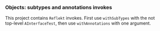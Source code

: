 ### Objects: subtypes and annotations invokes

This project contains `Reflekt` invokes. 
First use `withSubTypes` with the not top-level `AInterfaceTest`, 
then use `withAnnotations` with one argument.
